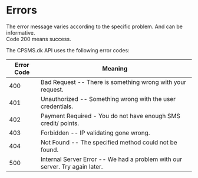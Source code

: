 # Errors

<aside class="notice">The error message varies according to the specific problem. And can be informative.</aside>
<aside class="success">Code 200 means success. </aside>

The CPSMS.dk API uses the following error codes:


Error Code | Meaning
---------- | -------
400 | Bad Request -- There is something wrong with your request.
401 | Unauthorized -- Something wrong with the user credentials. 
402 | Payment Required - You do not have enough SMS credit/ points.
403 | Forbidden -- IP validating gone wrong.
404 | Not Found -- The specified method could not be found.
500 | Internal Server Error -- We had a problem with our server. Try again later.

